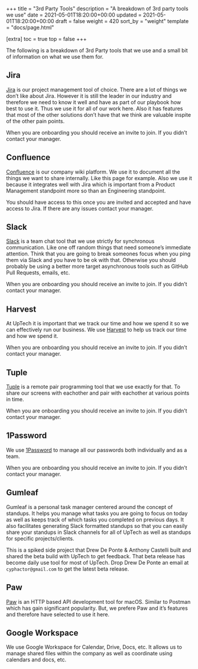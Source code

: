 +++
title = "3rd Party Tools"
description = "A breakdown of 3rd party tools we use"
date = 2021-05-01T18:20:00+00:00
updated = 2021-05-01T18:20:00+00:00
draft = false
weight = 420
sort_by = "weight"
template = "docs/page.html"

[extra]
toc = true
top = false
+++

The following is a breakdown of 3rd Party tools that we use and a small bit of information on what we use them for.

## Jira

[Jira](https://www.atlassian.com/software/jira) is our project management tool of choice. There are a lot of things we don’t like about Jira. However it is still the leader in our industry and therefore we need to know it well and have as part of our playbook how best to use it. Thus we use it for all of our work here. Also it has features that most of the other solutions don’t have that we think are valuable inspite of the other pain points.

When you are onboarding you should receive an invite to join. If you didn’t contact your manager.

## Confluence

[Confluence](https://www.atlassian.com/software/confluence) is our company wiki platform. We use it to document all the things we want to share internally. Like this page for example. Also we use it because it integrates well with Jira which is important from a Product Management standpoint more so than an Engineering standpoint.

You should have access to this once you are invited and accepted and have access to Jira. If there are any issues contact your manager.

## Slack

[Slack](https://slack.com/) is a team chat tool that we use strictly for synchronous communication. Like one off random things that need someone’s immediate attention. Think that you are going to break someones focus when you ping them via Slack and you have to be ok with that. Otherwise you should probably be using a better more target asynchronous tools such as GitHub Pull Requests, emails, etc.

When you are onboarding you should receive an invite to join. If you didn’t contact your manager.

## Harvest

At UpTech it is important that we track our time and how we spend it so we can effectively run our business. We use [Harvest](https://getharvest.com/) to help us track our time and how we spend it.

When you are onboarding you should receive an invite to join. If you didn’t contact your manager.

## Tuple

[Tuple](https://tuple.app/) is a remote pair programming tool that we use exactly for that. To share our screens with eachother and pair with eachother at various points in time.

When you are onboarding you should receive an invite to join. If you didn’t contact your manager.

## 1Password

We use [1Password](https://1password.com/) to manage all our passwords both individually and as a team.

When you are onboarding you should receive an invite to join. If you didn’t contact your manager.

## Gumleaf

Gumleaf is a personal task manager centered around the concept of standups. It helps you manage what tasks you are going to focus on today as well as keeps track of which tasks you completed on previous days. It also facilitates generating Slack formatted standups so that you can easily share your standups in Slack channels for all of UpTech as well as standups for specific projects/clients.

This is a spiked side project that Drew De Ponte & Anthony Castelli built and shared the beta build with UpTech to get feedback. That beta release has become daily use tool for most of UpTech. Drop Drew De Ponte an email at `cyphactor@gmail.com` to get the latest beta release.

## Paw

[Paw](https://paw.cloud/) is an HTTP based API development tool for macOS. Similar to Postman which has gain significant popularity. But, we prefere Paw and it’s features and therefore have selected to use it here.

## Google Workspace

We use Google Workspace for Calendar, Drive, Docs, etc. It allows us to manage shared files within the company as well as coordinate using calendars and docs, etc.

